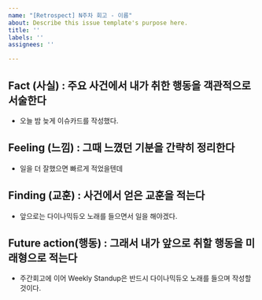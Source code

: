 ```yaml
---
name: "[Retrospect] N주차 회고 - 이름"
about: Describe this issue template's purpose here.
title: ''
labels: ''
assignees: ''

---
```


## **Fact (사실) : 주요 사건에서 내가 취한 행동을 객관적으로 서술한다**
- 오늘 밤 늦게 이슈카드를 작성했다.

## **Feeling (느낌) : 그때 느꼈던 기분을 간략히 정리한다**
- 일을 더 잘했으면 빠르게 적었을텐데

## **Finding (교훈) : 사건에서 얻은 교훈을 적는다**
- 앞으로는 다이나믹듀오 노래를 들으면서 일을 해야겠다.

## **Future action(행동) : 그래서 내가 앞으로 취할 행동을 미래형으로 적는다**
- 주간회고에 이어 Weekly Standup은 반드시 다이나믹듀오 노래를 들으며 작성할 것이다.
